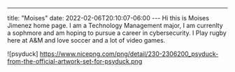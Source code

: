 ---
title: "Moises"
date: 2022-02-06T20:10:07-06:00
--- Hi this is Moises Jimenez home page. I am a Technology Management major, I am currenlty a sophmore and am hoping to pursue a career in cybersecurity. I Play rugby here at A&M and love soccer and a lot of video games. 

![psyduck] https://www.nicepng.com/png/detail/230-2306200_psyduck-from-the-official-artwork-set-for-psyduck.png


